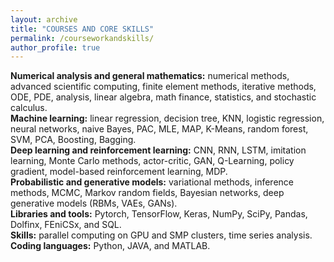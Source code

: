 ```yaml
---
layout: archive
title: "COURSES AND CORE SKILLS"
permalink: /courseworkandskills/
author_profile: true
---
```

**Numerical analysis and general mathematics:** numerical methods, advanced scientific computing, finite element methods, iterative methods, ODE, PDE, analysis, linear algebra, math finance, statistics, and stochastic calculus. <br />
**Machine learning:** linear regression, decision tree, KNN, logistic regression, neural networks, naive Bayes, PAC, MLE, MAP, K-Means, random forest, SVM, PCA, Boosting, Bagging.  <br />
**Deep learning and reinforcement learning:** CNN, RNN, LSTM, imitation learning, Monte Carlo methods, actor-critic, GAN, Q-Learning, policy gradient, model-based reinforcement learning, MDP.  <br />
**Probabilistic and generative models:** variational methods, inference methods, MCMC, Markov random fields, Bayesian networks, deep generative models (RBMs, VAEs, GANs).  <br />
**Libraries and tools:** Pytorch, TensorFlow, Keras, NumPy, SciPy, Pandas, Dolfinx, FEniCSx, and SQL.  <br />
**Skills:** parallel computing on GPU and SMP clusters, time series analysis.  <br />
**Coding languages:** Python, JAVA, and MATLAB.  <br />






